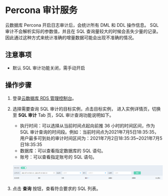 # Percona 审计服务
云数据库 Percona 开启日志审计后，会统计所有 DML 和 DDL 操作信息。
SQL 审计不会解析实际的参数值，并且在 SQL 查询量较大的时候会丢失少量的记录。因此通过这种方式来统计准确的增量数据可能会出现不准确的情况。

## 注意事项
* 默认 SQL 审计功能关闭，需手动开启

## 操作步骤
1. 登录[云数据库 RDS 管理控制台](https://rds-console.jdcloud.com/database)。  
2. 选择需要查询 SQL 审计的目标实例，点击目标实例， 进入实例详情页，切换至 **SQL 审计** Tab 页，SQL 审计查询功能说明如下。  
    * 执行时间：可以选择从当前时间点起向前推 36 小时的时间区间，作为 SQL 审计查询的时间段。例如：当前时间点为2021年7月5日18:35:35，用户最多可到处的审计时间区间为：2021年7月2日18:35:35~2021年7月5日18:35:35
    * 数据库：可以查看指定数据库的 SQL 语句。
    * 账号：可以查看指定账号的 SQL 语句。

    ![截图](../../../../../image/RDS/Audit.png)

3. 点击 **查询** 按钮，查看符合要求的 SQL 列表。
